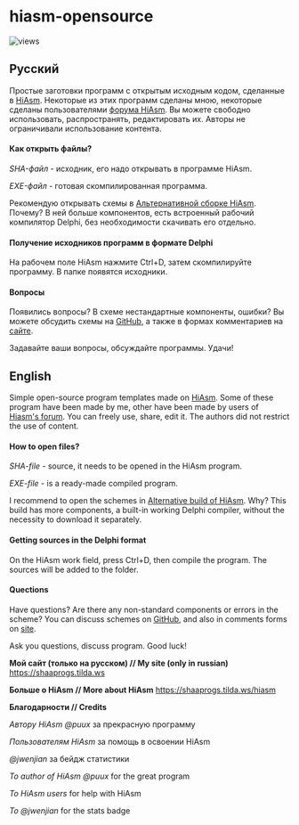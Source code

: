 # hiasm-opensource

![views](https://visitor-badge.glitch.me/badge?page_id=alekseishaklov.hiasm-opensource)

## Русский
Простые заготовки программ с открытым исходным кодом, сделанные в [HiAsm](https://hiasm.com).
Некоторые из этих программ сделаны мною, некоторые сделаны пользователями [форума HiAsm](https://forum.hiasm.com). Вы можете свободно использовать, распространять, редактировать их. Авторы не ограничивали использование контента.

#### Как открыть файлы?

*SHA-файл* - исходник, его надо открывать в программе HiAsm.

*EXE-файл* - готовая скомпилированная программа.

Рекомендую открывать схемы в [Альтернативной сборке HiAsm](https://forum.hiasm.com/topic/58323). 
Почему? В ней больше компонентов, есть встроенный рабочий компилятор Delphi, без необходимости скачивать его отдельно.

#### Получение исходников программ в формате Delphi

На рабочем поле HiAsm нажмите Ctrl+D, затем скомпилируйте программу. В папке появятся исходники.

#### Вопросы

Появились вопросы? В схеме нестандартные компоненты, ошибки? 
Вы можете обсудить схемы на [GitHub](https://github.com/alekseishaklov/hiasm-opensource), а также в формах комментариев на [сайте](http://shaaprogs.tilda.ws).

Задавайте ваши вопросы, обсуждайте программы. Удачи!

## English
Simple open-source program templates made on [HiAsm](https://hiasm.com).
Some of these program have been made by me, other have been made by users of [Hiasm's forum](https://forum.hiasm.com). You can freely use, share, edit it. The authors did not restrict the use of content.

#### How to open files?

*SHA-file* - source, it needs to be opened in the HiAsm program.

*EXE-file* - is a ready-made compiled program.

I recommend to open the schemes in [Alternative build of HiAsm](https://forum.hiasm.com/topic/58323).
Why? This build has more components, a built-in working Delphi compiler, without the necessity to download it separately.

#### Getting sources in the Delphi format

On the HiAsm work field, press Ctrl+D, then compile the program. The sources will be added to the folder.

#### Quections

Have questions? Are there any non-standard components or errors in the scheme?
You can discuss schemes on [GitHub](https://github.com/alekseishaklov/hiasm-opensource), and also in comments forms on [site](http://shaaprogs.tilda.ws).

Ask you questions, discuss program. Good luck!

**Мой сайт (только на русском) // My site (only in russian)**
https://shaaprogs.tilda.ws

**Больше о HiAsm // More about HiAsm**
https://shaaprogs.tilda.ws/hiasm

**Благодарности // Credits**

*Автору HiAsm @puux* за прекрасную программу

*Пользователям HiAsm* за помощь в освоении HiAsm

*@jwenjian* за бейдж статистики

*To author of HiAsm @puux* for the great program

*To HiAsm users* for help with HiAsm

*To @jwenjian* for the stats badge
